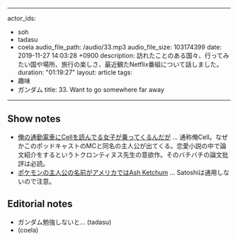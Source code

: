 
---
actor_ids:
  - soh
  - tadasu
  - coela
audio_file_path: /audio/33.mp3
audio_file_size: 103174399
date: 2019-11-27 14:03:28 +0900
description: 訪れたことのある国々、行ってみたい国や場所、旅行の楽しさ、最近観たNetflix番組について話しました。
duration: "01:19:27"
layout: article
tags: 
  - 趣味
  - ガンダム
title: 33. Want to go somewhere far away
---



## Show notes
- [俺の通勤電車にCellを読んでる女子が乗ってくるんだが](https://kakuyomu.jp/works/1177354054892425531) ... 通称俺Cell。なぜかこのポッドキャストのMCと同名の主人公が出てくる。恋愛小説の中で論文紹介をするというトクロンティヌス先生の意欲作。そのバチバチの論文批評は必読。
- [ポケモンの主人公の名前がアメリカではAsh Ketchum](https://bulbapedia.bulbagarden.net/wiki/Ash_Ketchum) ... Satoshiは通用しないので注意。


## Editorial notes
- ガンダム勉強しないと... (tadasu)
- (coela)
